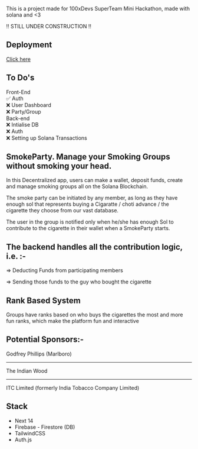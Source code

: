 This is a project made for 100xDevs SuperTeam Mini Hackathon, made with solana and <3

‼️ STILL UNDER CONSTRUCTION ‼️ 

## Deployment
[Click here](https://smoke-buddy.vercel.app/)

## To Do's
Front-End  
✅ Auth  
❌ User Dashboard   
❌ Party/Group   
Back-end  
❌  Intialise DB  
❌  Auth  
❌  Setting up Solana Transactions  

## SmokeParty. Manage your Smoking Groups without smoking your head. 

In this Decentralized app, users can make a wallet, deposit funds, create and manage smoking groups all on the Solana Blockchain.

The smoke party can be initiated by any member, as long as they have enough sol that represents buying a Cigaratte / choti advance / the cigarette they choose from our vast database.

The user in the group is notified only when he/she has enough Sol to contribute to the cigarette in their wallet when a SmokeParty starts.

## The backend handles all the contribution logic, i.e. :-

⇒ Deducting Funds from participating members

⇒ Sending those funds to the guy who bought the cigarette

## Rank Based System

Groups have ranks based on who buys the cigarettes the most and more fun ranks, which make the platform fun and interactive

## Potential Sponsors:-

Godfrey Phillips (Marlboro)

---

The Indian Wood

---

ITC Limited (formerly India Tobacco Company Limited)

## Stack
- Next 14
- Firebase - Firestore (DB)
- TailwindCSS
- Auth.js


